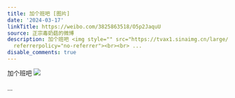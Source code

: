 ```yaml
---
title: 加个班吧 [图片]
date: '2024-03-17'
linkTitle: https://weibo.com/3825863518/O5p2JaquU
source: 正宗毒奶菇的微博
description: 加个班吧 <img style="" src="https://tvax1.sinaimg.cn/large/e40a0b5ely1hntubkr1owj20zo256b1e.jpg"
  referrerpolicy="no-referrer"><br><br> ...
disable_comments: true
---
```

加个班吧 <img style="" src="https://tvax1.sinaimg.cn/large/e40a0b5ely1hntubkr1owj20zo256b1e.jpg" referrerpolicy="no-referrer"><br><br> ...
